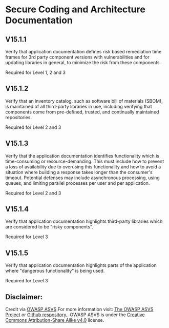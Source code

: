 #  Secure Coding and Architecture Documentation
## V15.1.1
Verify that application documentation defines risk based remediation time frames for 3rd party component versions with vulnerabilities and for updating libraries in general, to minimize the risk from these components.
Required for Level 1, 2 and 3
## V15.1.2
Verify that an inventory catalog, such as software bill of materials (SBOM), is maintained of all third-party libraries in use, including verifying that components come from pre-defined, trusted, and continually maintained repositories.
Required for Level 2 and 3
## V15.1.3
Verify that the application documentation identifies functionality which is time-consuming or resource-demanding. This must include how to prevent a loss of availability due to overusing this functionality and how to avoid a situation where building a response takes longer than the consumer's timeout. Potential defenses may include asynchronous processing, using queues, and limiting parallel processes per user and per application.
Required for Level 2 and 3
## V15.1.4
Verify that application documentation highlights third-party libraries which are considered to be "risky components".
Required for Level 3
## V15.1.5
Verify that application documentation highlights parts of the application where "dangerous functionality" is being used.
Required for Level 3

## Disclaimer:
Credit via [OWASP ASVS](https://owasp.org/www-project-application-security-verification-standard/).For more information visit: [The OWASP ASVS Project](https://owasp.org/www-project-application-security-verification-standard/) or [Github respository.](https://github.com/OWASP/ASVS). OWASP ASVS is under the [Creative Commons Attribution-Share Alike v4.0](https://github.com/OWASP/ASVS/blob/v5.0.0/LICENSE.md) license.
